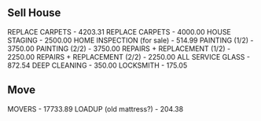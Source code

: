 ## Sell House

REPLACE CARPETS - 4203.31
REPLACE CARPETS - 4000.00
HOUSE STAGING - 2500.00
HOME INSPECTION (for sale) - 514.99
PAINTING (1/2) - 3750.00
PAINTING (2/2) - 3750.00
REPAIRS + REPLACEMENT (1/2) - 2250.00
REPAIRS + REPLACEMENT (2/2) - 2250.00
ALL SERVICE GLASS - 872.54
DEEP CLEANING - 350.00
LOCKSMITH - 175.05

## Move

MOVERS - 17733.89
LOADUP (old mattress?) - 204.38

